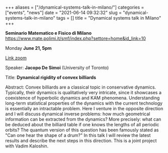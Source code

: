 +++
aliases = ["/dynamical-systems-talk-in-milano/"]
categories = ["events", "news"]
date = "2021-06-14 09:32:32"
slug = "dynamical-systems-talk-in-milano"
tags = []
title = "Dynamical systems talk in Milano"
+++

**Seminario Matematico e Fisico di Milano**  
<https://www.mate.polimi.it/smf/index.php?settore=home&id_link=10>

Monday **June 21, 5pm**

[Link
zoom](https://zoom.us/j/91544493126?pwd=cHVlNEFkZ1lHWjNONG9kWHdoaGwxQT09)

Speaker: **Jacopo De Simoi** (University of Toronto)

Title: **Dynamical rigidity of convex billiards** 

Abstract: Convex billiards are a classical topic in conservative
dynamics. Typically, their dynamics is qualitatively very intricate,
since it showcases a coexistence of hyperbolic dynamics and KAM
phenomena. Understanding long-term statistical properties of the
dynamics with the current technology is essentially an
intractable problem. Here I venture in the opposite direction and I will
discuss dynamical inverse problems: how much geometrical information can
be extracted from the dynamics? More precisely: what can be deduced
about the billiard table if one knows the lengths of all periodic
orbits? The quantum version of this question has been famously stated as
"Can one hear the shape of a drum?" In this talk I will review the
latest results and describe the next steps in this direction. This is a
joint project with Vadim Kaloshin.
